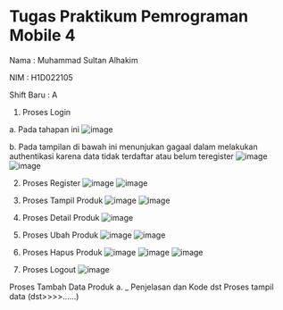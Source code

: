 # Tugas Praktikum Pemrograman Mobile 4
Nama       : Muhammad Sultan Alhakim

NIM        : H1D022105

Shift Baru : A

1. Proses Login 

a. Pada tahapan ini
![image](https://github.com/user-attachments/assets/f4a5ca0d-223e-497b-b504-96cd4553e8ce)


b. Pada tampilan di bawah ini menunjukan gagaal dalam melakukan authentikasi karena data tidak terdaftar atau belum teregister
![image](https://github.com/user-attachments/assets/f14854a7-35b1-4b99-9248-88ba0a56dc60)
![image](https://github.com/user-attachments/assets/d9771695-c348-4464-b460-c096103ad49a)

2. Proses Register
![image](https://github.com/user-attachments/assets/5011cb9c-23e9-43fa-9859-50b855d401e5)
![image](https://github.com/user-attachments/assets/ecb26692-9df1-4fc5-b240-bb424034f0b3)

3. Proses Tampil Produk
![image](https://github.com/user-attachments/assets/4bc01b10-8bd0-438e-8c5c-feda150b0864)
![image](https://github.com/user-attachments/assets/165c4e5c-a3e5-4b4e-aebd-cdd360f31858)

5. Proses Detail Produk
![image](https://github.com/user-attachments/assets/f0cd981a-8ff0-4354-87ef-bdc2cea168cb)

6. Proses Ubah Produk
![image](https://github.com/user-attachments/assets/f1a72814-1e61-4ff8-927a-c37c84ee5018)
![image](https://github.com/user-attachments/assets/ca048d84-8a85-4477-a38e-0ee66077e7e6)

7. Proses Hapus Produk
![image](https://github.com/user-attachments/assets/ca89e684-66e6-4864-a2e1-7bd2cfc20570)
![image](https://github.com/user-attachments/assets/588fea36-5c20-488e-a5e2-7f4b93d92f9e)
![image](https://github.com/user-attachments/assets/3916d0b1-ff27-4c89-89d5-5fbeb2fc5bb0)

8. Proses Logout
![image](https://github.com/user-attachments/assets/e2bd9904-9592-4830-b9a4-51e8aa5905af)




Proses Tambah Data Produk
        a. _
           Penjelasan dan Kode
        dst
Proses tampil data (dst>>>>......)
